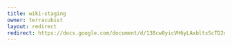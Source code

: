```yaml
---
title: wiki-staging
owner: terracubist
layout: redirect
redirect: https://docs.google.com/document/d/138cw0yicVH6yLAxbltxScTD2olgo_7YPfke1d-9cELw/edit?usp=sharing
---
```

